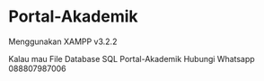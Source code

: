 # Portal-Akademik
Menggunakan XAMPP v3.2.2

Kalau mau File Database SQL Portal-Akademik Hubungi Whatsapp 088807987006
